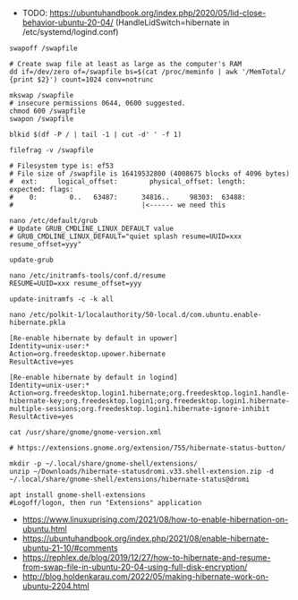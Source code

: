 * TODO: https://ubuntuhandbook.org/index.php/2020/05/lid-close-behavior-ubuntu-20-04/ (HandleLidSwitch=hibernate in /etc/systemd/logind.conf)

```shell
swapoff /swapfile

# Create swap file at least as large as the computer's RAM
dd if=/dev/zero of=/swapfile bs=$(cat /proc/meminfo | awk '/MemTotal/ {print $2}') count=1024 conv=notrunc

mkswap /swapfile
# insecure permissions 0644, 0600 suggested.
chmod 600 /swapfile
swapon /swapfile

blkid $(df -P / | tail -1 | cut -d' ' -f 1)

filefrag -v /swapfile

# Filesystem type is: ef53
# File size of /swapfile is 16419532800 (4008675 blocks of 4096 bytes)
#  ext:     logical_offset:        physical_offset: length:   expected: flags:
#    0:        0..   63487:      34816..     98303:  63488:
#                                |<------ we need this

nano /etc/default/grub
# Update GRUB_CMDLINE_LINUX_DEFAULT value
# GRUB_CMDLINE_LINUX_DEFAULT="quiet splash resume=UUID=xxx resume_offset=yyy"

update-grub

nano /etc/initramfs-tools/conf.d/resume
RESUME=UUID=xxx resume_offset=yyy

update-initramfs -c -k all

nano /etc/polkit-1/localauthority/50-local.d/com.ubuntu.enable-hibernate.pkla
```
```
[Re-enable hibernate by default in upower]
Identity=unix-user:*
Action=org.freedesktop.upower.hibernate
ResultActive=yes

[Re-enable hibernate by default in logind]
Identity=unix-user:*
Action=org.freedesktop.login1.hibernate;org.freedesktop.login1.handle-hibernate-key;org.freedesktop.login1;org.freedesktop.login1.hibernate-multiple-sessions;org.freedesktop.login1.hibernate-ignore-inhibit
ResultActive=yes
```

```shell
cat /usr/share/gnome/gnome-version.xml

# https://extensions.gnome.org/extension/755/hibernate-status-button/

mkdir -p ~/.local/share/gnome-shell/extensions/
unzip ~/Downloads/hibernate-statusdromi.v33.shell-extension.zip -d ~/.local/share/gnome-shell/extensions/hibernate-status@dromi

apt install gnome-shell-extensions
#Logoff/logon, then run "Extensions" application
```

* https://www.linuxuprising.com/2021/08/how-to-enable-hibernation-on-ubuntu.html
* https://ubuntuhandbook.org/index.php/2021/08/enable-hibernate-ubuntu-21-10/#comments
* https://rephlex.de/blog/2019/12/27/how-to-hibernate-and-resume-from-swap-file-in-ubuntu-20-04-using-full-disk-encryption/
* http://blog.holdenkarau.com/2022/05/making-hibernate-work-on-ubuntu-2204.html
